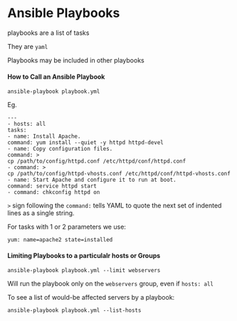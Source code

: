 # Ansible Playbooks

playbooks are a list of tasks

They are `yaml`

Playbooks may be included in other playbooks

#### How to Call an Ansible Playbook

```
ansible-playbook playbook.yml
```

Eg.

```
---
- hosts: all
tasks:
- name: Install Apache.
command: yum install --quiet -y httpd httpd-devel
- name: Copy configuration files.
command: >
cp /path/to/config/httpd.conf /etc/httpd/conf/httpd.conf
- command: >
cp /path/to/config/httpd-vhosts.conf /etc/httpd/conf/httpd-vhosts.conf
- name: Start Apache and configure it to run at boot.
command: service httpd start
- command: chkconfig httpd on
```

`>` sign following the `command:` tells YAML to quote the next set of indented lines as a single string.

For tasks with 1 or 2 parameters we use:
```
yum: name=apache2 state=installed
```

#### Limiting Playbooks to a particulalr hosts or Groups

```
ansible-playbook playbook.yml --limit webservers
```

Will run the playbook only on the `webservers` group, even if `hosts: all`

To see a list of would-be affected servers by a playbook:

```
ansible-playbook playbook.yml --list-hosts
```
